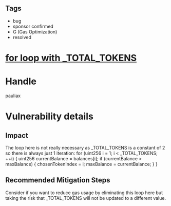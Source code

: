 ## Tags

- bug
- sponsor confirmed
- G (Gas Optimization)
- resolved

# [for loop with _TOTAL_TOKENS](https://github.com/code-423n4/2021-10-tempus-findings/issues/36) 

# Handle

pauliax


# Vulnerability details

## Impact
The loop here is not really necessary as _TOTAL_TOKENS is a constant of 2 so there is always just 1 iteration:
        for (uint256 i = 1; i < _TOTAL_TOKENS; ++i) {
            uint256 currentBalance = balances[i];
            if (currentBalance > maxBalance) {
                chosenTokenIndex = i;
                maxBalance = currentBalance;
            }
        }

## Recommended Mitigation Steps
Consider if you want to reduce gas usage by eliminating this loop here but taking the risk that _TOTAL_TOKENS will not be updated to a different value.

